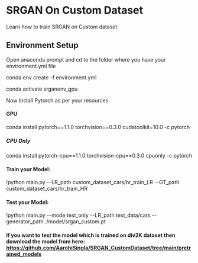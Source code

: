 # SRGAN On Custom Dataset
Learn how to train SRGAN on Custom dataset

## Environment Setup
Open anaconda prompt and cd to the folder where you have your environment.yml file

conda env create -f environment.yml

conda activate srganenv_gpu 


Now Install Pytorch as per your resources

#### GPU
conda install pytorch==1.1.0 torchvision==0.3.0 cudatoolkit=10.0 -c pytorch

##### CPU Only
conda install pytorch-cpu==1.1.0 torchvision-cpu==0.3.0 cpuonly -c pytorch


#### Train your Model:
!python main.py --LR_path custom_dataset_cars/hr_train_LR --GT_path custom_dataset_cars/hr_train_HR

#### Test your Model:
!python main.py --mode test_only --LR_path test_data/cars --generator_path ./model/srgan_custom.pt


#### If you want to test the model which is trained on div2K dataset then download the model from here:  https://github.com/AarohiSingla/SRGAN_CustomDataset/tree/main/pretrained_models


